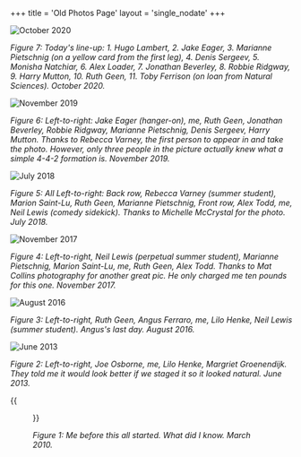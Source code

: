 +++
title = 'Old Photos Page'
layout = 'single_nodate'
+++

![October 2020](../group2020_low.jpg)

*Figure 7: Today's line-up: 1. Hugo Lambert, 2. Jake Eager, 3. Marianne Pietschnig (on a yellow card from the first leg), 
4. Denis Sergeev, 5. Monisha Natchiar, 6. Alex Loader, 7. Jonathan Beverley, 8. Robbie Ridgway, 9. Harry Mutton, 10. Ruth Geen, 
11. Toby Ferrison (on loan from Natural Sciences). October 2020.*


![November 2019](../group2019_low.jpg)
 
*Figure 6: Left-to-right: Jake Eager (hanger-on), me, Ruth Geen, Jonathan Beverley, Robbie Ridgway, Marianne Pietschnig, 
Denis Sergeev, Harry Mutton. Thanks to Rebecca Varney, the first person to appear in and take the photo. However, only three 
people in the picture actually knew what a simple 4-4-2 formation is. November 2019.*

![July 2018](../group2018_low.jpg)

*Figure 5: All Left-to-right: Back row, Rebecca Varney (summer student), Marion Saint-Lu, Ruth Geen, Marianne Pietschnig, 
Front row, Alex Todd, me, Neil Lewis (comedy sidekick). Thanks to Michelle McCrystal for the photo. July 2018.*

![November 2017](../group2017_low.jpg)

*Figure 4: Left-to-right, Neil Lewis (perpetual summer student), Marianne Pietschnig, Marion Saint-Lu, me, Ruth Geen, Alex Todd. 
Thanks to Mat Collins photography for another great pic. He only charged me ten pounds for this one. November 2017.*

![August 2016](../group2016_low.jpg)

*Figure 3: Left-to-right, Ruth Geen, Angus Ferraro, me, Lilo Henke, Neil Lewis (summer student). Angus's last day. August 2016.*

![June 2013](../group2013_low.jpeg)

*Figure 2: Left-to-right, Joe Osborne, me, Lilo Henke, Margriet Groenendijk. They told me it would look better if we staged it so it looked natural. June 2013.*


{{<figure src="../Hugo_65.jpg" align="left" width="300ppx">}}

*Figure 1: Me before this all started. What did I know. March 2010.*
